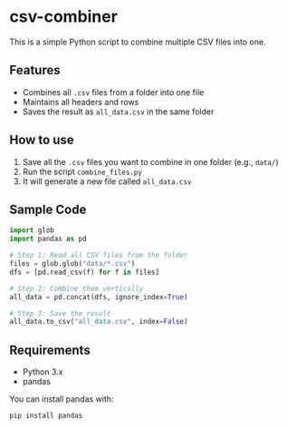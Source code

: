 # csv-combiner

This is a simple Python script to combine multiple CSV files into one.

## Features

- Combines all `.csv` files from a folder into one file
- Maintains all headers and rows
- Saves the result as `all_data.csv` in the same folder

## How to use

1. Save all the `.csv` files you want to combine in one folder (e.g., `data/`)
2. Run the script `combine_files.py`
3. It will generate a new file called `all_data.csv`

## Sample Code

```python
import glob
import pandas as pd

# Step 1: Read all CSV files from the folder
files = glob.glob("data/*.csv")
dfs = [pd.read_csv(f) for f in files]

# Step 2: Combine them vertically
all_data = pd.concat(dfs, ignore_index=True)

# Step 3: Save the result
all_data.to_csv("all_data.csv", index=False)
```

## Requirements

- Python 3.x
- pandas

You can install pandas with:

```
pip install pandas
```
